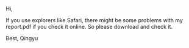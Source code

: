 Hi,

If you use explorers like Safari, there might be some problems with my report.pdf if you check it online.
So please download and check it.

Best,
Qingyu
